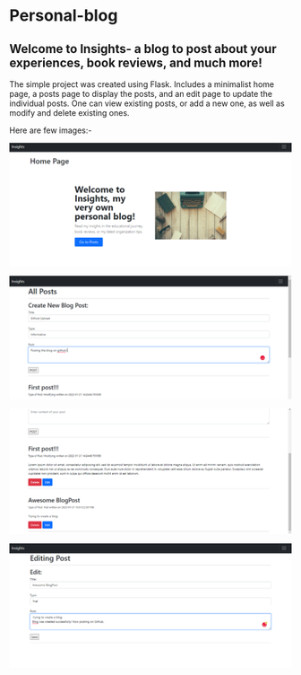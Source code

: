 # Personal-blog
## Welcome to Insights- a blog to post about your experiences, book reviews, and much more!

The simple project was created using Flask. Includes a minimalist home page, a posts page to display the posts, and an edit page to update the individual posts. One can view existing posts, or add a new one, as well as modify and delete existing ones.

Here are few images:-

![](Images/Homepg.png)

![](Images/Creating_a_post.png)

![](Images/AllPosts.png)

![](Images/Editing_a_post.png)
